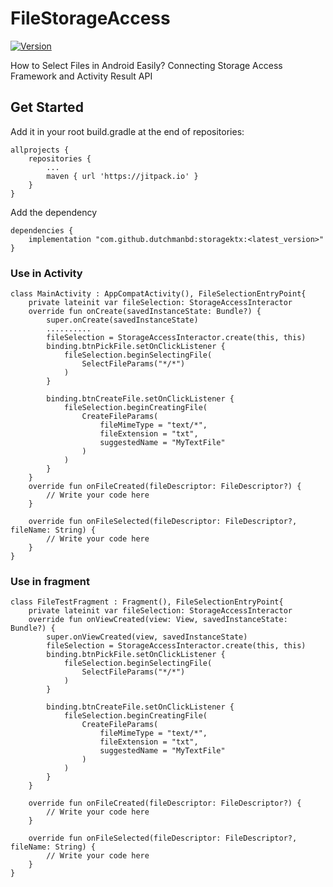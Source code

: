 # FileStorageAccess
[![Version](https://jitpack.io/v/dutchmanbd/storagektx.svg?label=lastest)](https://jitpack.io/#dutchmanbd/storagektx)

How to Select Files in Android Easily? Connecting Storage Access Framework and Activity Result API

## Get Started
Add it in your root build.gradle at the end of repositories:

```
allprojects {
	repositories {
		...
		maven { url 'https://jitpack.io' }
	}
}
```

Add the dependency

```
dependencies {
	implementation "com.github.dutchmanbd:storagektx:<latest_version>"
}
```
### Use in Activity
```
class MainActivity : AppCompatActivity(), FileSelectionEntryPoint{
    private lateinit var fileSelection: StorageAccessInteractor
    override fun onCreate(savedInstanceState: Bundle?) {
        super.onCreate(savedInstanceState)
        ..........
        fileSelection = StorageAccessInteractor.create(this, this)
        binding.btnPickFile.setOnClickListener {
            fileSelection.beginSelectingFile(
                SelectFileParams("*/*")
            )
        }

        binding.btnCreateFile.setOnClickListener {
            fileSelection.beginCreatingFile(
                CreateFileParams(
                    fileMimeType = "text/*",
                    fileExtension = "txt",
                    suggestedName = "MyTextFile"
                )
            )
        }
    }
    override fun onFileCreated(fileDescriptor: FileDescriptor?) {
        // Write your code here
    }

    override fun onFileSelected(fileDescriptor: FileDescriptor?, fileName: String) {
        // Write your code here
    }
}
```

### Use in fragment
```
class FileTestFragment : Fragment(), FileSelectionEntryPoint{
    private lateinit var fileSelection: StorageAccessInteractor
    override fun onViewCreated(view: View, savedInstanceState: Bundle?) {
        super.onViewCreated(view, savedInstanceState)
        fileSelection = StorageAccessInteractor.create(this, this)
        binding.btnPickFile.setOnClickListener {
            fileSelection.beginSelectingFile(
                SelectFileParams("*/*")
            )
        }

        binding.btnCreateFile.setOnClickListener {
            fileSelection.beginCreatingFile(
                CreateFileParams(
                    fileMimeType = "text/*",
                    fileExtension = "txt",
                    suggestedName = "MyTextFile"
                )
            )
        }
    }

    override fun onFileCreated(fileDescriptor: FileDescriptor?) {
        // Write your code here
    }

    override fun onFileSelected(fileDescriptor: FileDescriptor?, fileName: String) {
        // Write your code here
    }
}
```

